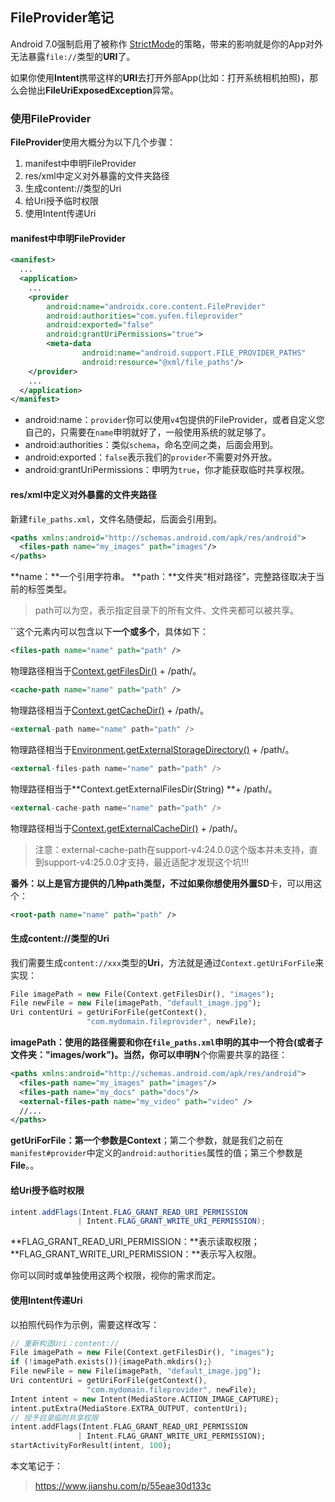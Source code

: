 ## FileProvider笔记

Android 7.0强制启用了被称作 [StrictMode](https://link.jianshu.com?t=https://developer.android.com/reference/android/os/StrictMode.html)的策略，带来的影响就是你的App对外无法暴露`file://`类型的**URI**了。

如果你使用**Intent**携带这样的**URI**去打开外部App(比如：打开系统相机拍照)，那么会抛出**FileUriExposedException**异常。

### 使用FileProvider

**FileProvider**使用大概分为以下几个步骤：

1. manifest中申明FileProvider
2. res/xml中定义对外暴露的文件夹路径
3. 生成content://类型的Uri
4. 给Uri授予临时权限
5. 使用Intent传递Uri

#### manifest中申明FileProvider

```xml
<manifest>
  ...
  <application>
    ...
    <provider
        android:name="androidx.core.content.FileProvider"
        android:authorities="com.yufen.fileprovider"
        android:exported="false"
        android:grantUriPermissions="true">
        <meta-data
                android:name="android.support.FILE_PROVIDER_PATHS"
                android:resource="@xml/file_paths"/>
    </provider>
    ...
  </application>
</manifest>
```

- android:name：`provider`你可以使用`v4`包提供的FileProvider，或者自定义您自己的，只需要在`name`申明就好了，一般使用系统的就足够了。
- android:authorities：类似`schema`，命名空间之类，后面会用到。
- android:exported：`false`表示我们的`provider`不需要对外开放。
- android:grantUriPermissions：申明为`true`，你才能获取临时共享权限。

#### res/xml中定义对外暴露的文件夹路径

新建`file_paths.xml`，文件名随便起，后面会引用到。

```xml
<paths xmlns:android="http://schemas.android.com/apk/res/android">
  <files-path name="my_images" path="images"/>
</paths>
```

**name：**一个引用字符串。
 **path：**文件夹“相对路径”，完整路径取决于当前的标签类型。

> path可以为空，表示指定目录下的所有文件、文件夹都可以被共享。

``这个元素内可以包含以下**一个或多个**，具体如下：

```xml
<files-path name="name" path="path" />
```

物理路径相当于[Context.getFilesDir()](https://link.jianshu.com?t=https://developer.android.com/reference/android/content/Context.html#getFilesDir()) + /path/。

```xml
<cache-path name="name" path="path" />
```

物理路径相当于[Context.getCacheDir()](https://link.jianshu.com?t=https://developer.android.com/reference/android/content/Context.html#getFilesDir()) + /path/。

```dart
<external-path name="name" path="path" />
```

物理路径相当于[Environment.getExternalStorageDirectory()](https://link.jianshu.com?t=https://developer.android.com/reference/android/os/Environment.html#getExternalStorageDirectory()) + /path/。

```dart
<external-files-path name="name" path="path" />
```

物理路径相当于**Context.getExternalFilesDir(String) **+ /path/。

```dart
<external-cache-path name="name" path="path" />
```

物理路径相当于[Context.getExternalCacheDir()](https://link.jianshu.com?t=https://developer.android.com/reference/android/content/Context.html#getExternalCacheDir()) + /path/。

> 注意：external-cache-path在support-v4:24.0.0这个版本并未支持，直到support-v4:25.0.0才支持，最近适配才发现这个坑!!!

**番外：**以上是官方提供的几种path类型，不过如果你想使用外置**SD**卡，可以用这个：

```xml
<root-path name="name" path="path" />
```

#### 生成content://类型的Uri

我们需要生成`content://xxx`类型的**Uri**，方法就是通过`Context.getUriForFile`来实现：

```dart
File imagePath = new File(Context.getFilesDir(), "images");
File newFile = new File(imagePath, "default_image.jpg");
Uri contentUri = getUriForFile(getContext(), 
                 "com.mydomain.fileprovider", newFile);
```

**imagePath：**使用的路径需要和你在`file_paths.xml`申明的其中一个符合(**或者子文件夹："images/work"**)。当然，你可以申明**N**个你需要共享的路径：

```xml
<paths xmlns:android="http://schemas.android.com/apk/res/android">    
  <files-path name="my_images" path="images"/>    
  <files-path name="my_docs" path="docs"/>
  <external-files-path name="my_video" path="video" />
  //...
</paths>
```

**getUriForFile：**第一个参数是**Context**；第二个参数，就是我们之前在`manifest#provider`中定义的`android:authorities`属性的值；第三个参数是**File**。。

#### 给Uri授予临时权限

```java
intent.addFlags(Intent.FLAG_GRANT_READ_URI_PERMISSION
               | Intent.FLAG_GRANT_WRITE_URI_PERMISSION);  
```

**FLAG_GRANT_READ_URI_PERMISSION：**表示读取权限；
 **FLAG_GRANT_WRITE_URI_PERMISSION：**表示写入权限。

你可以同时或单独使用这两个权限，视你的需求而定。

#### 使用Intent传递Uri

以拍照代码作为示例，需要这样改写：

```dart
// 重新构造Uri：content://
File imagePath = new File(Context.getFilesDir(), "images");
if (!imagePath.exists()){imagePath.mkdirs();}
File newFile = new File(imagePath, "default_image.jpg");
Uri contentUri = getUriForFile(getContext(), 
                 "com.mydomain.fileprovider", newFile);
Intent intent = new Intent(MediaStore.ACTION_IMAGE_CAPTURE);
intent.putExtra(MediaStore.EXTRA_OUTPUT, contentUri);
// 授予目录临时共享权限
intent.addFlags(Intent.FLAG_GRANT_READ_URI_PERMISSION
               | Intent.FLAG_GRANT_WRITE_URI_PERMISSION);
startActivityForResult(intent, 100);
```



本文笔记于：

> https://www.jianshu.com/p/55eae30d133c